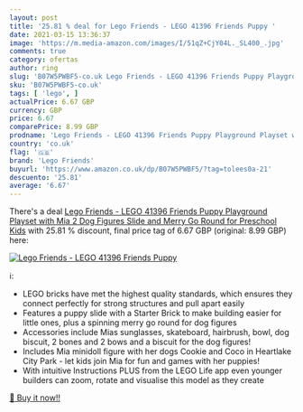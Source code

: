```yaml
---
layout: post
title: '25.81 % deal for Lego Friends - LEGO 41396 Friends Puppy '
date: 2021-03-15 13:36:37
image: 'https://m.media-amazon.com/images/I/51qZ+CjY04L._SL400_.jpg'
comments: true
category: ofertas
author: ring
slug: 'B07W5PWBF5-co.uk Lego Friends - LEGO 41396 Friends Puppy Playground...'
sku: 'B07W5PWBF5-co.uk'
tags: [ 'lego', ]
actualPrice: 6.67 GBP
currency: GBP
price: 6.67
comparePrice: 8.99 GBP
prodname: 'Lego Friends - LEGO 41396 Friends Puppy Playground Playset with Mia  2 Dog Figures  Slide and Merry Go Round for Preschool Kids'
country: 'co.uk'
flag: '🇬🇧'
brand: 'Lego Friends'
buyurl: 'https://www.amazon.co.uk/dp/B07W5PWBF5/?tag=tolees0a-21'
descuento: '25.81'
average: '6.67'
---
```


There's a deal [Lego Friends - LEGO 41396 Friends Puppy Playground Playset with Mia  2 Dog Figures  Slide and Merry Go Round for Preschool Kids](https://www.amazon.co.uk/dp/B07W5PWBF5/?tag=tolees0a-21)  with  25.81 % discount, final price tag of  6.67 GBP (original: 8.99 GBP) here:

[![Lego Friends - LEGO 41396 Friends Puppy ](https://m.media-amazon.com/images/I/51qZ+CjY04L._SL400_.jpg)](https://www.amazon.co.uk/dp/B07W5PWBF5/?tag=tolees0a-21)

ℹ️:

- LEGO bricks have met the highest quality standards, which ensures they connect perfectly for strong structures and pull apart easily
- Features a puppy slide with a Starter Brick to make building easier for little ones, plus a spinning merry go round for dog figures
- Accessories include Mias sunglasses, skateboard, hairbrush, bowl, dog biscuit, 2 bones and 2 bows and a biscuit for the dog figures!
- Includes Mia minidoll figure with her dogs Cookie and Coco in Heartlake City Park - let kids join Mia for fun and games with her puppies!
- With intuitive Instructions PLUS from the LEGO Life app even younger builders can zoom, rotate and visualise this model as they create

[🛒 Buy it now!!](https://www.amazon.co.uk/dp/B07W5PWBF5/?tag=tolees0a-21)
